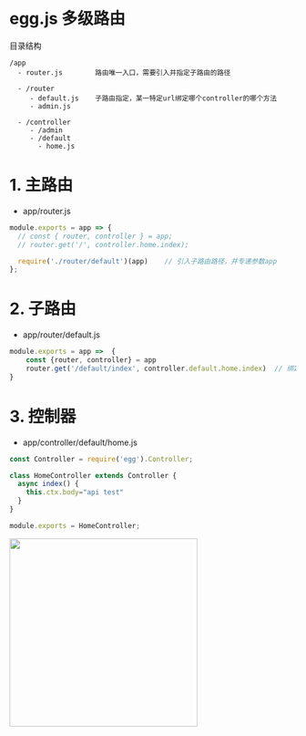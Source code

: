 
# egg.js 多级路由

目录结构
```
/app
  - router.js        路由唯一入口，需要引入并指定子路由的路径
  
  - /router
     - default.js    子路由指定，某一特定url绑定哪个controller的哪个方法
     - admin.js
  
  - /controller
     - /admin
     - /default
       - home.js
```

# 1. 主路由
- app/router.js
```javascript
module.exports = app => {
  // const { router, controller } = app;
  // router.get('/', controller.home.index);

  require('./router/default')(app)    // 引入子路由路径，并专递参数app
};
```

# 2. 子路由
- app/router/default.js

```javascript
module.exports = app =>  {
    const {router, controller} = app
    router.get('/default/index', controller.default.home.index)  // 绑定具体路由和匹配的控制器函数方法
}
```

# 3. 控制器
- app/controller/default/home.js

```javascript
const Controller = require('egg').Controller;

class HomeController extends Controller {
  async index() {
    this.ctx.body="api test"
  }
}

module.exports = HomeController;
```
<img width="330" src="https://user-images.githubusercontent.com/26485327/79126668-f7aaee00-7dd2-11ea-8626-f54d7418e31e.png">

